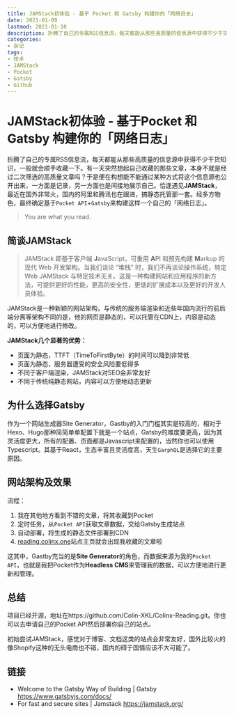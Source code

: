 ```yaml
---
title: JAMStack初体验 - 基于 Pocket 和 Gatsby 构建你的「网络日志」
date: 2021-01-09
lastmod: 2021-01-10
description: 折腾了自己的专属RSS信息流，每天都能从那些高质量的信息源中获得不少干货知识，一般就会顺手收藏一下。有一天突然想起自己收藏的那些文章，本身不就是经过二次筛选的高质量文章吗？于是便在构想能不能通过某种方式将这个信息源也公开出来，一方面是记录，另一方面也是间接地展示自己。恰逢遇见JAMStack，最近在国外非常火，国内的阿里和腾讯也在跟进，搞静态托管那一套。经多方物色，最终确定基于Pocket API+Gatsby来构建这样一个自己的「网络日志」。
categories:
- 杂记
tags:
- 技术
- JAMStack
- Pocket
- Gatsby
- Github
---
```


# JAMStack初体验 - 基于Pocket 和 Gatsby 构建你的「网络日志」

折腾了自己的专属RSS信息流，每天都能从那些高质量的信息源中获得不少干货知识，一般就会顺手收藏一下。有一天突然想起自己收藏的那些文章，本身不就是经过二次筛选的高质量文章吗？于是便在构想能不能通过某种方式将这个信息源也公开出来，一方面是记录，另一方面也是间接地展示自己。恰逢遇见**JAMStack**，最近在国外非常火，国内的阿里和腾讯也在跟进，搞静态托管那一套。经多方物色，最终确定基于`Pocket API`+`Gatsby`来构建这样一个自己的「网络日志」。

> You are what you read.

## 简谈JAMStack

> JAMStack 即基于客户端 **J**avaScript，可重用 **A**PI 和预先构建 **M**arkup 的现代 Web 开发架构。当我们谈论 “堆栈” 时，我们不再谈论操作系统，特定 Web JAMStack 与特定技术无关。这是一种构建网站和应用程序的新方法，可提供更好的性能，更高的安全性，更低的扩展成本以及更好的开发人员体验。

JAMStack是一种新颖的网站架构，与传统的服务端渲染和近些年国内流行的前后端分离等架构不同的是，他的网页是静态的，可以托管在CDN上，内容是动态的，可以方便地进行修改。

**JAMStack几个显著的优势：**

* 页面为静态，TTFT（TimeToFirstByte）的时间可以降到非常低
* 页面为静态，服务器遭受的安全风险要低得多
* 不同于客户端渲染，JAMStack对SEO会非常友好
* 不同于传统纯静态网站，内容可以方便地动态更新

## 为什么选择Gatsby



作为一个网站生成器Site Generator，Gastby的入门门槛其实是较高的，相对于Hexo、Hugo那种简简单单配置下就是一个站点，Gatsby的难度要更高，因为其灵活度更大，所有的配置、页面都是Javascript来配置的，当然你也可以使用Typescript。其基于React，生态丰富且灵活度高，天生`GarphQL`是选择它的主要原因。



## 网站架构及效果



流程：

1. 我在其他地方看到不错的文章，将其收藏到Pocket
2. 定时任务，从`Pocket API`获取文章数据，交给Gatsby生成站点
3. 自动部署，将生成的静态文件部署到CDN
4. [reading.colinx.one](reading.colinx.one)站点主页就会出现我收藏的文章啦



这其中，Gastby充当的是**Site Generator**的角色，而数据来源为我的`Pocket API`，也就是我把Pocket作为**Headless CMS**来管理我的数据，可以方便地进行更新和管理。



## 总结

项目已经开源，地址在https://github.com/Colin-XKL/Colinx-Reading.git。你也可以去申请自己的Pocket API然后部署你自己的站点。

初始尝试JAMStack，感觉对于博客、文档这类的站点会非常友好，国外比较火的像Shopify这种的无头电商也不错，国内的碍于国情应该不大可能了。



## 链接

* Welcome to the Gatsby Way of Building | Gatsby
  https://www.gatsbyjs.com/docs/
* For fast and secure sites | Jamstack
  https://jamstack.org/